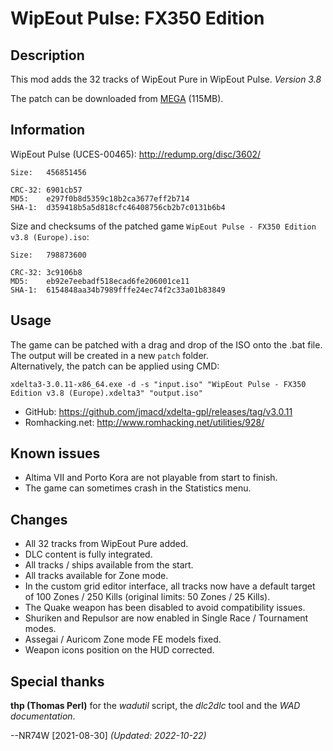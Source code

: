 # WipEout Pulse: FX350 Edition

## Description

This mod adds the 32 tracks of WipEout Pure in WipEout Pulse. *Version 3.8*

The patch can be downloaded from [MEGA](https://mega.nz/folder/pd4WmL6Y#iIBs0iR0Jws6jRpjH-F08w) (115MB).

## Information

WipEout Pulse (UCES-00465): http://redump.org/disc/3602/

```
Size:   456851456

CRC-32: 6901cb57
MD5:    e297f0b8d5359c18b2ca3677eff2b714
SHA-1:  d359418b5a5d818cfc46408756cb2b7c0131b6b4
```

Size and checksums of the patched game `WipEout Pulse - FX350 Edition v3.8 (Europe).iso`:

```
Size:   798873600

CRC-32: 3c9106b8
MD5:    eb92e7eebadf518ecad6fe206001ce11
SHA-1:  6154848aa34b7989fffe24ec74f2c33a01b83849
```

## Usage

The game can be patched with a drag and drop of the ISO onto the .bat file. The output will be created in a new `patch` folder.  
Alternatively, the patch can be applied using CMD:
```
xdelta3-3.0.11-x86_64.exe -d -s "input.iso" "WipEout Pulse - FX350 Edition v3.8 (Europe).xdelta3" "output.iso"
```

- GitHub: https://github.com/jmacd/xdelta-gpl/releases/tag/v3.0.11
- Romhacking.net: http://www.romhacking.net/utilities/928/

## Known issues

- Altima VII and Porto Kora are not playable from start to finish.
- The game can sometimes crash in the Statistics menu.

## Changes

- All 32 tracks from WipEout Pure added.
- DLC content is fully integrated.
- All tracks / ships available from the start.
- All tracks available for Zone mode.
- In the custom grid editor interface, all tracks now have a default target of 100 Zones / 250 Kills (original limits: 50 Zones / 25 Kills).
- The Quake weapon has been disabled to avoid compatibility issues.
- Shuriken and Repulsor are now enabled in Single Race / Tournament modes.
- Assegai / Auricom Zone mode FE models fixed.
- Weapon icons position on the HUD corrected.

## Special thanks

**thp (Thomas Perl)** for the *wadutil* script, the *dlc2dlc* tool and the *WAD documentation*.

--NR74W [2021-08-30] *(Updated: 2022-10-22)*
